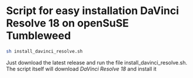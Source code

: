 # Script for easy installation DaVinci Resolve 18 on openSuSE Tumbleweed

```bash
sh install_davinci_resolve.sh
```

Just download the latest release and run the file install_davinci_resolve.sh.
The script itself will download *DaVinci Resolve 18* and install it
